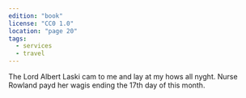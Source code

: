 ```yaml
---
edition: "book"
license: "CC0 1.0"
location: "page 20"
tags:
  - services
  - travel
---
```

The Lord
Albert Laski cam to me and lay at my hows all nyght. Nurse
Rowland payd her wagis ending the 17th day of this month.
